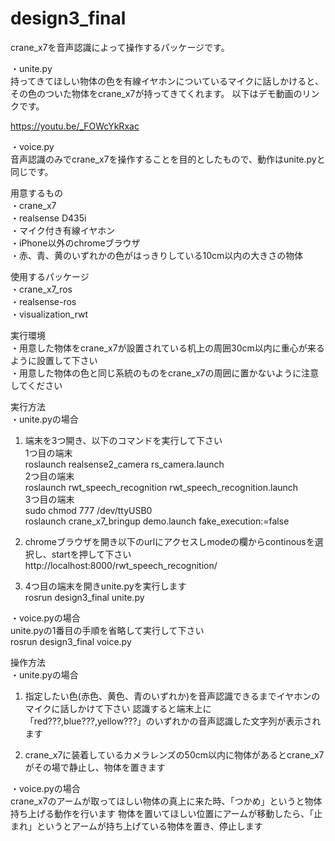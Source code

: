 # design3_final
crane_x7を音声認識によって操作するパッケージです。

・unite.py   
持ってきてほしい物体の色を有線イヤホンについているマイクに話しかけると、その色のついた物体をcrane_x7が持ってきてくれます。
以下はデモ動画のリンクです。

https://youtu.be/_FOWcYkRxac

・voice.py  
音声認識のみでcrane_x7を操作することを目的としたもので、動作はunite.pyと同じです。

用意するもの  
・crane_x7   
・realsense D435i  
・マイク付き有線イヤホン  
・iPhone以外のchromeブラウザ  
・赤、青、黄のいずれかの色がはっきりしている10cm以内の大きさの物体  

使用するパッケージ  
・crane_x7_ros  
・realsense-ros  
・visualization_rwt  

実行環境  
・用意した物体をcrane_x7が設置されている机上の周囲30cm以内に重心が来るように設置して下さい  
・用意した物体の色と同じ系統のものをcrane_x7の周囲に置かないように注意してください  

実行方法  
・unite.pyの場合  

1. 端末を3つ開き、以下のコマンドを実行して下さい  
1つ目の端末  
roslaunch realsense2_camera rs_camera.launch  
2つ目の端末  
roslaunch rwt_speech_recognition rwt_speech_recognition.launch  
3つ目の端末  
sudo chmod 777 /dev/ttyUSB0  
roslaunch crane_x7_bringup demo.launch fake_execution:=false  

2. chromeブラウザを開き以下のurlにアクセスしmodeの欄からcontinousを選択し、startを押して下さい  
http://localhost:8000/rwt_speech_recognition/  

3. 4つ目の端末を開きunite.pyを実行します  
rosrun design3_final unite.py  

・voice.pyの場合  
unite.pyの1番目の手順を省略して実行して下さい  
rosrun design3_final voice.py  

操作方法  
・unite.pyの場合  
1. 指定したい色(赤色、黄色、青のいずれか)を音声認識できるまでイヤホンのマイクに話しかけて下さい 認識すると端末上に「red???,blue???,yellow???」のいずれかの音声認識した文字列が表示されます  

2. crane_x7に装着しているカメラレンズの50cm以内に物体があるとcrane_x7がその場で静止し、物体を置きます  

・voice.pyの場合  
crane_x7のアームが取ってほしい物体の真上に来た時、「つかめ」というと物体持ち上げる動作を行います 物体を置いてほしい位置にアームが移動したら、「止まれ」というとアームが持ち上げている物体を置き、停止します  
